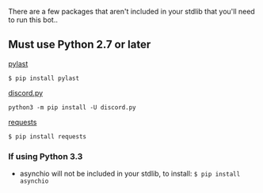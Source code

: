There are a few packages that aren't included in your stdlib that you'll need to run this bot..

## Must use Python 2.7 or later

[pylast](https://github.com/pylast/pylast)

```$ pip install pylast ```

[discord.py](https://discordpy.readthedocs.io/en/latest/intro.html#installing)

```python3 -m pip install -U discord.py```

[requests](https://pypi.org/project/requests/)

```$ pip install requests```

### If using Python 3.3
* asynchio will not be included in your stdlib, to install:
```$ pip install asynchio ```
